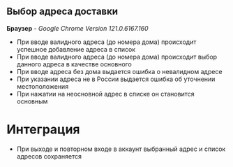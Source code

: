 ## Выбор адреса доставки

**Браузер** - _Google Chrome Version 121.0.6167.160_   

- При вводе валидного адреса (до номера дома) происходит успешное добавление адреса в список
- При вводе валидного адреса (до номера дома) происходит выбор данного адреса в качестве основного
- При вводе адреса без дома выдается ошибка о невалидном адресе
- При указании адреса не в России выдается ошибка об уточнении местоположения
- При нажатии на неосновной адрес в списке он становится основным

# Интеграция 
- При выходе и повторном входе в аккаунт выбранный адрес и список адресов сохраняется


